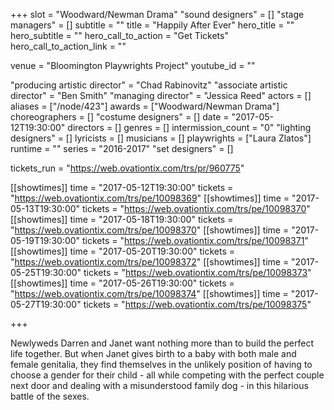 +++
slot = "Woodward/Newman Drama"
"sound designers" = []
"stage managers" = []
subtitle = ""
title = "Happily After Ever"
hero_title = ""
hero_subtitle = ""
hero_call_to_action = "Get Tickets"
hero_call_to_action_link = ""

venue = "Bloomington Playwrights Project"
youtube_id = ""

"producing artistic director" = "Chad Rabinovitz"
"associate artistic director" = "Ben Smith"
"managing director" = "Jessica Reed"
actors = []
aliases = ["/node/423"]
awards = ["Woodward/Newman Drama"]
choreographers = []
"costume designers" = []
date = "2017-05-12T19:30:00"
directors = []
genres = []
intermission_count = "0"
"lighting designers" = []
lyricists = []
musicians = []
playwrights = ["Laura Zlatos"]
runtime = ""
series = "2016-2017"
"set designers" = []

tickets_run = "https://web.ovationtix.com/trs/pr/960775"

[[showtimes]]
time = "2017-05-12T19:30:00"
tickets = "https://web.ovationtix.com/trs/pe/10098369"
[[showtimes]]
time = "2017-05-13T19:30:00"
tickets = "https://web.ovationtix.com/trs/pe/10098370"
[[showtimes]]
time = "2017-05-18T19:30:00"
tickets = "https://web.ovationtix.com/trs/pe/10098370"
[[showtimes]]
time = "2017-05-19T19:30:00"
tickets = "https://web.ovationtix.com/trs/pe/10098371"
[[showtimes]]
time = "2017-05-20T19:30:00"
tickets = "https://web.ovationtix.com/trs/pe/10098372"
[[showtimes]]
time = "2017-05-25T19:30:00"
tickets = "https://web.ovationtix.com/trs/pe/10098373"
[[showtimes]]
time = "2017-05-26T19:30:00"
tickets = "https://web.ovationtix.com/trs/pe/10098374"
[[showtimes]]
time = "2017-05-27T19:30:00"
tickets = "https://web.ovationtix.com/trs/pe/10098375"

+++

Newlyweds Darren and Janet want nothing more than to build the perfect life together. But when Janet gives birth to a baby with both male and female genitalia, they find themselves in the unlikely position of having to choose a gender for their child - all while competing with the perfect couple next door and dealing with a misunderstood family dog - in this hilarious battle of the sexes.
